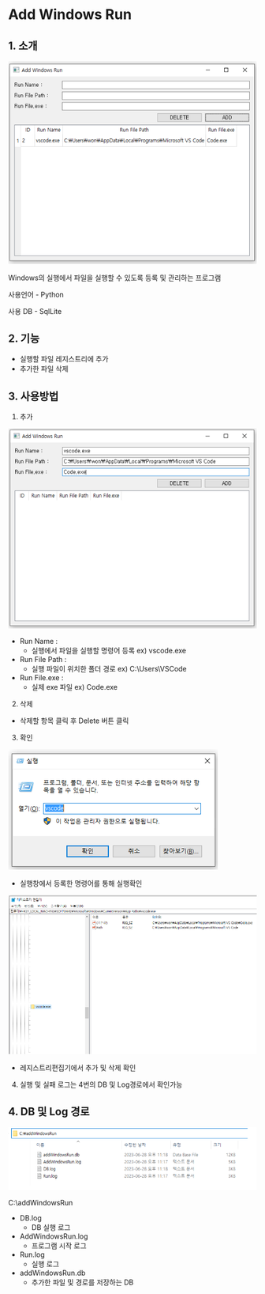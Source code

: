 # Add Windows Run



## 1. 소개

![AddWindowsRun](./description/AddWindowsRun.png)

Windows의 실행에서 파일을 실행할 수 있도록 등록 및 관리하는 프로그램

사용언어 - Python

사용 DB - SqlLite



## 2. 기능

- 실행할 파일 레지스트리에 추가
- 추가한 파일 삭제


## 3. 사용방법

1. 추가

![HowToAdd](./description/HowToAdd.png)

- Run Name :
  - 실행에서 파일을 실행할 명령어 등록 ex) vscode.exe
- Run File Path : 
  - 실행 파일이 위치한 폴더 경로 ex) C:\Users\VSCode
- Run File.exe :
  - 실제 exe 파일 ex) Code.exe



2. 삭제

- 삭제할 항목 클릭 후 Delete 버튼 클릭



3. 확인

![Run](./description/Run.png)
- 실행창에서 등록한 명령어를 통해 실행확인


![Registry](./description/Registry.png)
- 레지스트리편집기에서 추가 및 삭제 확인



4. 실행 및 실패 로그는 4번의 DB 및 Log경로에서 확인가능



## 4. DB 및 Log 경로

![Log](./description/Log.png)

C:\addWindowsRun

- DB.log
  - DB 실행 로그
- AddWindowsRun.log
  - 프로그램 시작 로그
- Run.log
  - 실행 로그
- addWindowsRun.db
  - 추가한 파일 및 경로를 저장하는 DB

